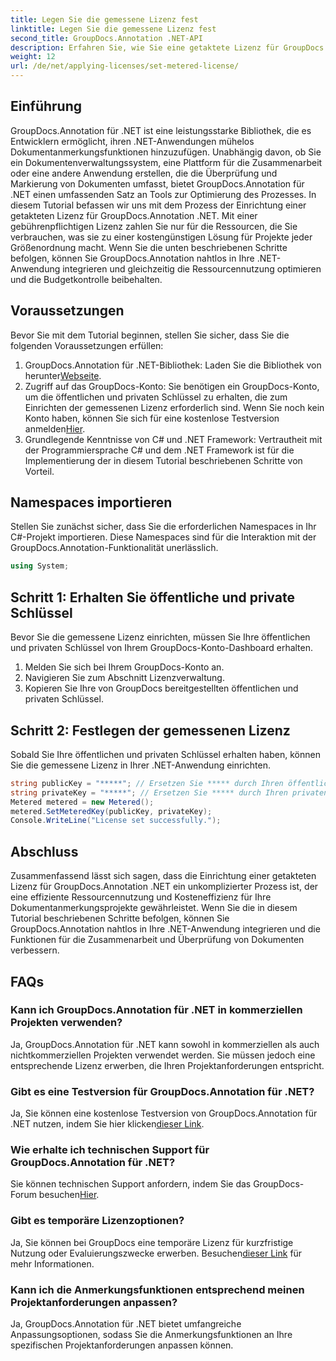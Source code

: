 ```yaml
---
title: Legen Sie die gemessene Lizenz fest
linktitle: Legen Sie die gemessene Lizenz fest
second_title: GroupDocs.Annotation .NET-API
description: Erfahren Sie, wie Sie eine getaktete Lizenz für GroupDocs.Annotation .NET für die Ressourcennutzung und Dokumentanmerkungsfunktionen in Ihren .NET-Anwendungen einrichten.
weight: 12
url: /de/net/applying-licenses/set-metered-license/
---
```

## Einführung
GroupDocs.Annotation für .NET ist eine leistungsstarke Bibliothek, die es Entwicklern ermöglicht, ihren .NET-Anwendungen mühelos Dokumentanmerkungsfunktionen hinzuzufügen. Unabhängig davon, ob Sie ein Dokumentenverwaltungssystem, eine Plattform für die Zusammenarbeit oder eine andere Anwendung erstellen, die die Überprüfung und Markierung von Dokumenten umfasst, bietet GroupDocs.Annotation für .NET einen umfassenden Satz an Tools zur Optimierung des Prozesses.
In diesem Tutorial befassen wir uns mit dem Prozess der Einrichtung einer getakteten Lizenz für GroupDocs.Annotation .NET. Mit einer gebührenpflichtigen Lizenz zahlen Sie nur für die Ressourcen, die Sie verbrauchen, was sie zu einer kostengünstigen Lösung für Projekte jeder Größenordnung macht. Wenn Sie die unten beschriebenen Schritte befolgen, können Sie GroupDocs.Annotation nahtlos in Ihre .NET-Anwendung integrieren und gleichzeitig die Ressourcennutzung optimieren und die Budgetkontrolle beibehalten.
## Voraussetzungen
Bevor Sie mit dem Tutorial beginnen, stellen Sie sicher, dass Sie die folgenden Voraussetzungen erfüllen:
1.  GroupDocs.Annotation für .NET-Bibliothek: Laden Sie die Bibliothek von herunter[Webseite](https://releases.groupdocs.com/annotation/net/).
2. Zugriff auf das GroupDocs-Konto: Sie benötigen ein GroupDocs-Konto, um die öffentlichen und privaten Schlüssel zu erhalten, die zum Einrichten der gemessenen Lizenz erforderlich sind. Wenn Sie noch kein Konto haben, können Sie sich für eine kostenlose Testversion anmelden[Hier](https://releases.groupdocs.com/).
3. Grundlegende Kenntnisse von C# und .NET Framework: Vertrautheit mit der Programmiersprache C# und dem .NET Framework ist für die Implementierung der in diesem Tutorial beschriebenen Schritte von Vorteil.

## Namespaces importieren
Stellen Sie zunächst sicher, dass Sie die erforderlichen Namespaces in Ihr C#-Projekt importieren. Diese Namespaces sind für die Interaktion mit der GroupDocs.Annotation-Funktionalität unerlässlich.
```csharp
using System;
```
## Schritt 1: Erhalten Sie öffentliche und private Schlüssel
Bevor Sie die gemessene Lizenz einrichten, müssen Sie Ihre öffentlichen und privaten Schlüssel von Ihrem GroupDocs-Konto-Dashboard erhalten.
1. Melden Sie sich bei Ihrem GroupDocs-Konto an.
2. Navigieren Sie zum Abschnitt Lizenzverwaltung.
3. Kopieren Sie Ihre von GroupDocs bereitgestellten öffentlichen und privaten Schlüssel.
## Schritt 2: Festlegen der gemessenen Lizenz
Sobald Sie Ihre öffentlichen und privaten Schlüssel erhalten haben, können Sie die gemessene Lizenz in Ihrer .NET-Anwendung einrichten.
```csharp
string publicKey = "*****"; // Ersetzen Sie ***** durch Ihren öffentlichen Schlüssel
string privateKey = "*****"; // Ersetzen Sie ***** durch Ihren privaten Schlüssel
Metered metered = new Metered();
metered.SetMeteredKey(publicKey, privateKey);
Console.WriteLine("License set successfully.");
```

## Abschluss
Zusammenfassend lässt sich sagen, dass die Einrichtung einer getakteten Lizenz für GroupDocs.Annotation .NET ein unkomplizierter Prozess ist, der eine effiziente Ressourcennutzung und Kosteneffizienz für Ihre Dokumentanmerkungsprojekte gewährleistet. Wenn Sie die in diesem Tutorial beschriebenen Schritte befolgen, können Sie GroupDocs.Annotation nahtlos in Ihre .NET-Anwendung integrieren und die Funktionen für die Zusammenarbeit und Überprüfung von Dokumenten verbessern.
## FAQs
### Kann ich GroupDocs.Annotation für .NET in kommerziellen Projekten verwenden?
Ja, GroupDocs.Annotation für .NET kann sowohl in kommerziellen als auch nichtkommerziellen Projekten verwendet werden. Sie müssen jedoch eine entsprechende Lizenz erwerben, die Ihren Projektanforderungen entspricht.
### Gibt es eine Testversion für GroupDocs.Annotation für .NET?
 Ja, Sie können eine kostenlose Testversion von GroupDocs.Annotation für .NET nutzen, indem Sie hier klicken[dieser Link](https://releases.groupdocs.com/).
### Wie erhalte ich technischen Support für GroupDocs.Annotation für .NET?
 Sie können technischen Support anfordern, indem Sie das GroupDocs-Forum besuchen[Hier](https://forum.groupdocs.com/c/annotation/10).
### Gibt es temporäre Lizenzoptionen?
 Ja, Sie können bei GroupDocs eine temporäre Lizenz für kurzfristige Nutzung oder Evaluierungszwecke erwerben. Besuchen[dieser Link](https://purchase.groupdocs.com/temporary-license/) für mehr Informationen.
### Kann ich die Anmerkungsfunktionen entsprechend meinen Projektanforderungen anpassen?
Ja, GroupDocs.Annotation für .NET bietet umfangreiche Anpassungsoptionen, sodass Sie die Anmerkungsfunktionen an Ihre spezifischen Projektanforderungen anpassen können.